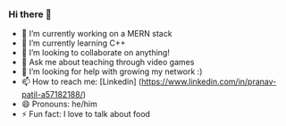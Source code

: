 ### Hi there 👋

- 🔭 I’m currently working on a MERN stack
- 🌱 I’m currently learning C++
- 👯 I’m looking to collaborate on anything!
- 💬 Ask me about teaching through video games
- 🤔 I’m looking for help with growing my network :)
- 📫 How to reach me: [Linkedin] (https://www.linkedin.com/in/pranav-patil-a57182188/)
- 😄 Pronouns: he/him
- ⚡ Fun fact: I love to talk about food
